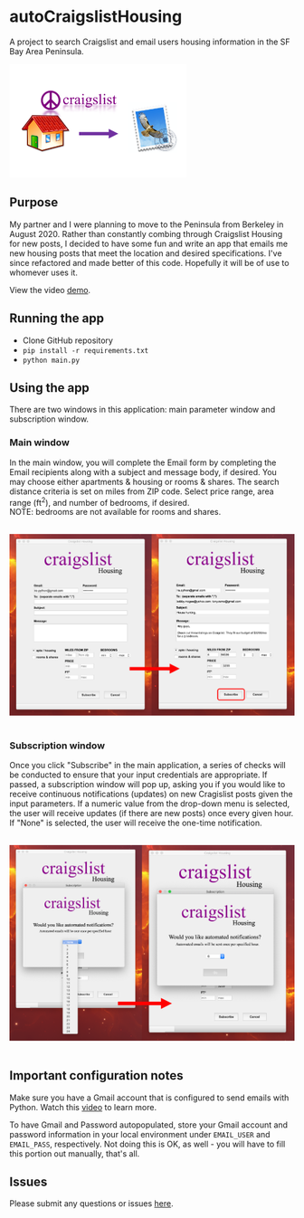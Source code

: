 # autoCraigslistHousing

A project to search Craigslist and email users housing information in the SF Bay Area Peninsula.

<img src="Documentation/craigslist_app.png" alt="Logo" height="200">

## Purpose

My partner and I were planning to move to the Peninsula from Berkeley in August 2020. Rather than constantly combing through Craigslist Housing for new posts, I decided to have some fun and write an app that emails me new housing posts that meet the location and desired specifications. I've since refactored and made better of this code. Hopefully it will be of use to whomever uses it.<br>

View the video <a href="https://i.imgur.com/4D2D3Tz.mp4">demo</a>.

## Running the app

* Clone GitHub repository
* ```pip install -r requirements.txt```
* ```python main.py```

## Using the app

There are two windows in this application: main parameter window and subscription window.<br>

### Main window

In the main window, you will complete the Email form by completing the Email recipients along with a subject and message body, if desired. You may choose either apartments & housing or rooms & shares. The search distance criteria is set on miles from ZIP code. Select price range, area range (ft<sup>2</sup>), and number of bedrooms, if desired.<br>NOTE: bedrooms are not available for rooms and shares.<br><br>

<img src="Documentation/main_app.png" alt="Main" width="800"><br><br>

### Subscription window

Once you click "Subscribe" in the main application, a series of checks will be conducted to ensure that your input credentials are appropriate. If passed, a subscription window will pop up, asking you if you would like to receive continuous notifications (updates) on new Cragislist posts given the input parameters. If a numeric value from the drop-down menu is selected, the user will receive updates (if there are new posts) once every given hour. If "None" is selected, the user will receive the one-time notification.<br><br>

<img src="Documentation/dialog_app.png" alt="Main" width="800"><br><br>

## Important configuration notes

Make sure you have a Gmail account that is configured to send emails with Python. Watch this <a href="https://www.youtube.com/watch?v=D-NYmDWiFjU">video</a> to learn more.

To have Gmail and Password autopopulated, store your Gmail account and password information in your local environment under ```EMAIL_USER``` and ```EMAIL_PASS```, respectively. Not doing this is OK, as well - you will have to fill this portion out manually, that's all.

## Issues

Please submit any questions or issues <a href="https://github.com/irahorecka/autoCraigslistHousing/issues">here</a>.
